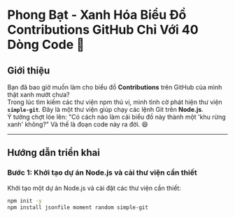 # Phong Bạt - Xanh Hóa Biểu Đồ Contributions GitHub Chỉ Với 40 Dòng Code 🌱

## Giới thiệu

Bạn đã bao giờ muốn làm cho biểu đồ **Contributions** trên GitHub của mình thật xanh mướt chưa?  
Trong lúc tìm kiếm các thư viện npm thú vị, mình tình cờ phát hiện thư viện **`simple-git`**. Đây là một thư viện giúp chạy các lệnh Git trên **Node.js**.  
Ý tưởng chợt lóe lên: "Có cách nào làm cái biểu đồ này thành một 'khu rừng xanh' không?" Và thế là đoạn code này ra đời. 😄

---

## Hướng dẫn triển khai

### Bước 1: Khởi tạo dự án Node.js và cài thư viện cần thiết
Khởi tạo một dự án Node.js và cài đặt các thư viện cần thiết:
```bash
npm init -y
npm install jsonfile moment random simple-git
```

